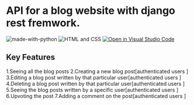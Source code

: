 # API for a blog website with django rest fremwork.

![made-with-python](https://img.shields.io/badge/Made%20with-Python-1f425f.svg)
![HTML and CSS](https://img.shields.io/badge/HTML%20and-CSS-1f425f.svg)
[![Open in Visual Studio Code](https://img.shields.io/static/v1?logo=visualstudiocode&label=&message=Open%20in%20Visual%20Studio%20Code&labelColor=2c2c32&color=007acc&logoColor=007acc)](https://github.dev/Nayemjaman/DjangoRestBlog)
</hr>


## Key Features 
1.Seeing all the blog posts
2.Creating a new blog post[authenticated users ]
3.Editing a blog post written by that particular user[authenticated users ]
4.Deleting a blog post written by that particular user[authenticated users ]
5.Seeing the blog posts written by a specific user[authenticated users ]
6.Upvoting the post
7.Adding a comment on the post[authenticated users ]
